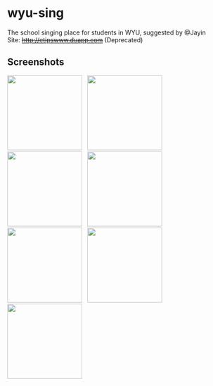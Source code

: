 # wyu-sing

The school singing place for students in WYU, suggested by @Jayin<br>
Site: ~~<http://etipswww.duapp.com>~~ (Deprecated)

## Screenshots

<img width="170" src="screenshots/Screenshot_2014-03-26-20-12-22.jpeg">
&nbsp;
<img width="170" src="screenshots/Screenshot_2014-03-26-20-12-29.jpeg">
&nbsp;
<img width="170" src="screenshots/Screenshot_2014-03-26-20-12-44.jpeg">
&nbsp;
<img width="170" src="screenshots/Screenshot_2014-03-26-20-12-53.jpeg">

<img width="170" src="screenshots/Screenshot_2014-03-26-20-13-03.jpeg">
&nbsp;
<img width="170" src="screenshots/Screenshot_2014-03-26-20-13-22.jpeg">
&nbsp;
<img width="170" src="screenshots/Screenshot_2014-03-26-20-14-11.jpeg">
